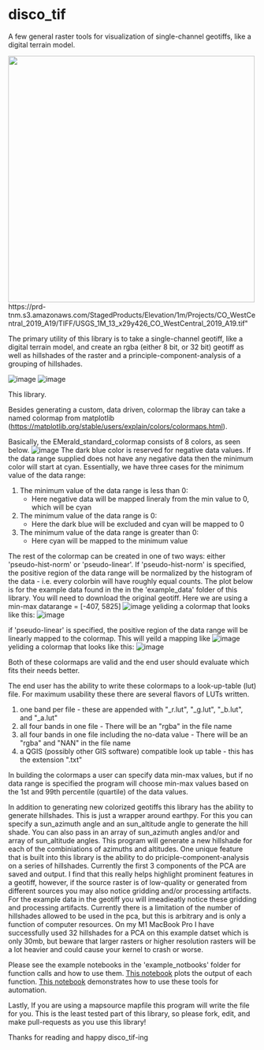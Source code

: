 # disco_tif
A few general raster tools for visualization of single-channel geotiffs, like a digital terrain model.

<figure1>
    <img src="https://github.com/emerald-geomodelling/disco-tif/assets/15694972/4a866549-f045-4808-8216-072e827e8a04" width="500" height="500>
    <figcaption>Original Geotiff from Blue Mesa Reservoir in Colorado, USA</figcaption>
</figure1>

<figure2>
    <img src="https://github.com/emerald-geomodelling/disco-tif/assets/15694972/d58de89a-6bad-48f9-810d-5164f971fdf6" width="500" height="500>
    <figcaption>Colorized Geotiff from Blue Mesa Reservoir in Colorado, USA</figcaption>
</figure2>

"https://prd-tnm.s3.amazonaws.com/StagedProducts/Elevation/1m/Projects/CO_WestCentral_2019_A19/TIFF/USGS_1M_13_x29y426_CO_WestCentral_2019_A19.tif"

The primary utility of this library is to take a single-channel geotiff, like a digital terrain model, and create an rgba (either 8 bit, or 32 bit) geotiff as well as hillshades of the raster and a principle-component-analysis of a grouping of hillshades.

![image](https://github.com/emerald-geomodelling/disco-tif/assets/15694972/16a081fc-defb-4b74-9399-42bafcc0efe8) ![image](https://github.com/emerald-geomodelling/disco-tif/assets/15694972/72bfa4a8-c2d6-4654-9d7a-cb2d6912a2b5)




This library.

Besides generating a custom, data driven, colormap the libray can take a named colormap from matplotlib (https://matplotlib.org/stable/users/explain/colors/colormaps.html).

Basically, the EMerald_standard_colormap consists of 8 colors, as seen below.
![image](https://github.com/emerald-geomodelling/disco-tif/assets/15694972/578de983-d28b-49be-8c0f-49e2f4d92817)
The dark blue color is reserved for negative data values. If the data range supplied does not have any negative data then the minimum color will start at cyan.
Essentially, we have three cases for the minimum value of the data range:
  1) The minimum value of the data range is less than 0:
     - Here negative data will be mapped lineraly from the min value to 0, which will be cyan
  2) The minimum value of the data range is 0:
     - Here the dark blue will be excluded and cyan will be mapped to 0
  3) The minimum value of the data range is greater than 0:
     - Here cyan will be mapped to the minimum value

The rest of the colormap can be created in one of two ways: either 'pseudo-hist-norm' or 'pseudo-linear'.
If 'pseudo-hist-norm' is specified, the positive region of the data range will be normalized by the histogram of the data - i.e. every colorbin will have roughly equal counts. The plot below is for the example data found in the in the 'example_data' folder of this library. You will need to download the original geotiff. Here we are using a min-max datarange = [-407, 5825]
![image](https://github.com/emerald-geomodelling/disco-tif/assets/15694972/19873800-9da2-4c22-9060-673481887003)
  yeliding a colormap that looks like this:
![image](https://github.com/emerald-geomodelling/disco-tif/assets/15694972/bfb1483f-8346-4a3d-a1a1-73557136634b)

if 'pseudo-linear' is specified, the positive region of the data range will be linearly mapped to the colormap. This will yeild a mapping like
![image](https://github.com/emerald-geomodelling/disco-tif/assets/15694972/3b3e4451-dd3f-47ef-9950-93ad2d8a66f9)
  yeliding a colormap that looks like this:
![image](https://github.com/emerald-geomodelling/disco-tif/assets/15694972/9f8388c7-582d-486c-9aec-f48f87002803)

Both of these colormaps are valid and the end user should evaluate which fits their needs better.

The end user has the ability to write these colormaps to a look-up-table (lut) file. For maximum usability these there are several flavors of LUTs written.
  1) one band per file - these are appended with "_r.lut", "_g.lut", "_b.lut", and "_a.lut"
  2) all four bands in one file - There will be an "rgba" in the file name
  3) all four bands in one file including the no-data value - There will be an "rgba" and "NAN" in the file name
  4) a QGIS (possibly other GIS software) compatible look up table - this has the extension ".txt"

In building the colormaps a user can specify data min-max values, but if no data range is specified the program will choose min-max values based on the 1st and 99th percentile (quartile) of the data values.

In addition to generating new colorized geotiffs this library has the ability to generate hillshades. This is just a wrapper around earthpy. For this you can specify a sun_azimuth angle and an sun_altitude angle to generate the hill shade. You can also pass in an array of sun_azimuth angles and/or and array of sun_altitude angles. This program will generate a new hillshade for each of the combiniations of azimuths and altitudes.
One unique feature that is built into this library is the ability to do priciple-component-analysis on a series of hillshades. Currently the first 3 components of the PCA are saved and output. I find that this really helps highlight prominent features in a geotiff, however, if the source raster is of low-quality or generated from different sources you may also notice gridding and/or processing artifacts. For the example data in the geotiff you will imeadieatly notice these gridding and processing artifacts. Currently there is a limitation of the number of hillshades allowed to be used in the pca, but this is arbitrary and is only a function of computer resources. On my M1 MacBook Pro I have successfully used 32 hillshades for a PCA on this example datset which is only 30mb, but beware that larger rasters or higher resolution rasters will be a lot heavier and could cause your kernel to crash or worse. 

Please see the example notebooks in the 'example_notbooks' folder for function calls and how to use them. [This notebook](/example_notebooks/process_tiff_from_functions.ipynb) plots the output of each function. [This notebook](/example_notebooks/streamlined_example_usage.ipynb) demonstrates how to use these tools for automation.

Lastly, If you are using a mapsource mapfile this program will write the file for you. This is the least tested part of this library, so please fork, edit, and make pull-requests as you use this library! 

Thanks for reading and happy disco_tif-ing 
